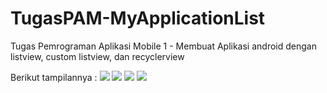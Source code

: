 # TugasPAM-MyApplicationList
 Tugas Pemrograman Aplikasi Mobile 1 - Membuat Aplikasi android dengan listview, custom listview, dan recyclerview
 
 Berikut tampilannya : 
 ![](Screenshot_1570270101.png)
 ![](Screenshot_1570270150.png) 
 ![](Screenshot_1570270153.png) 
 ![](Screenshot_1570270156.png) 
